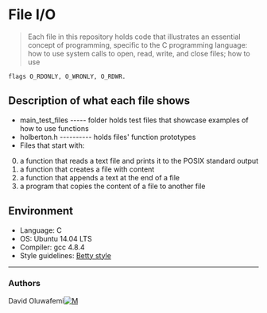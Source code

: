# File I/O

> Each file in this repository holds code that illustrates an essential concept
> of programming,
> specific to the C programming language:
> how to use system calls to open, read, write, and close files; how to use

    flags O_RDONLY, O_WRONLY, O_RDWR.

## Description of what each file shows

-   main_test_files ----- folder holds test files that showcase examples of how
    to use functions
-   holberton.h ---------- holds files' function prototypes
-   Files that start with:

0. a function that reads a text file and prints it to the POSIX standard output
1. a function that creates a file with content
2. a function that appends a text at the end of a file
3. a program that copies the content of a file to another file

## Environment

-   Language: C
-   OS: Ubuntu 14.04 LTS
-   Compiler: gcc 4.8.4
-   Style guidelines: [Betty style](https://github.com/holbertonschool/Betty/wiki)

---

### Authors

David Oluwafemi[![M](https://upload.wikimedia.org/wikipedia/fr/thumb/c/c8/Twitter_Bird.svg/30px-Twitter_Bird.svg.png)](https://twitter.com/oluw4femi)
